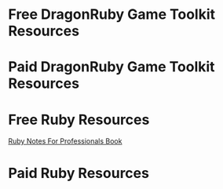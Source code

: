 # Free DragonRuby Game Toolkit Resources



# Paid DragonRuby Game Toolkit Resources


# Free Ruby Resources

[Ruby Notes For Professionals Book](https://goalkicker.com/RubyBook/)

# Paid Ruby Resources

